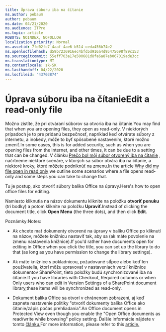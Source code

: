 ```yaml
---
title: Úprava súboru iba na čítanie
ms.author: pebaum
author: pebaum
ms.date: 04/21/2020
ms.audience: ITPro
ms.topic: article
ROBOTS: NOINDEX, NOFOLLOW
localization_priority: Normal
ms.assetid: 7fd02fc7-4aaf-4ae6-b514-ceda456b74e2
ms.openlocfilehash: d59b7236916ec4bfd5d916a4d95475698f89c153
ms.sourcegitcommit: 55eff703a17e500681d8fa6a87eb067019ade3cc
ms.translationtype: MT
ms.contentlocale: sk-SK
ms.lasthandoff: 04/22/2020
ms.locfileid: "43703874"
---
```

# <a name="edit-a-read-only-file"></a><span data-ttu-id="fd68e-102">Úprava súboru iba na čítanie</span><span class="sxs-lookup"><span data-stu-id="fd68e-102">Edit a read-only file</span></span>

<span data-ttu-id="fd68e-103">Možno zistíte, že pri otváraní súborov sa otvoria iba na čítanie.</span><span class="sxs-lookup"><span data-stu-id="fd68e-103">You may find that when you are opening files, they open as read-only.</span></span> <span data-ttu-id="fd68e-104">V niektorých prípadoch je to pre pridanú bezpečnosť, napríklad keď otvárate súbory z internetu, a inokedy, môže to byť spôsobené nastavením, ktoré možno zmeniť.</span><span class="sxs-lookup"><span data-stu-id="fd68e-104">In some cases, this is for added security, such as when you are opening files from the internet, and other times, it can be due to a setting that can be changed.</span></span> <span data-ttu-id="fd68e-105">V článku [Prečo bol môj súbor otvorený iba na čítanie](https://support.office.com/article/Why-did-my-file-open-read-only-3ab4b792-da50-4b38-8628-14c64e1f1d15) , načrtneme niektoré scenáre, v ktorých sa súbor otvára iba na čítanie, a niektoré kroky, ktoré môžete podniknúť na zmenu.</span><span class="sxs-lookup"><span data-stu-id="fd68e-105">In the article [Why did my file open in read only](https://support.office.com/article/Why-did-my-file-open-read-only-3ab4b792-da50-4b38-8628-14c64e1f1d15) we outline some scenarios where a file opens read-only and some steps you can take to change that.</span></span>

<span data-ttu-id="fd68e-106">Tu je postup, ako otvoriť súbory balíka Office na úpravy.</span><span class="sxs-lookup"><span data-stu-id="fd68e-106">Here's how to open office files for editing.</span></span>

<span data-ttu-id="fd68e-107">Namiesto kliknutia na názov dokumentu kliknite na položku **otvoriť ponuku** (tri bodky) a potom kliknite na položku **Upraviť**.</span><span class="sxs-lookup"><span data-stu-id="fd68e-107">Instead of clicking the document title, click **Open Menu** (the three dots), and then click **Edit**.</span></span>

<span data-ttu-id="fd68e-108">Poznámky:</span><span class="sxs-lookup"><span data-stu-id="fd68e-108">Notes:</span></span>

- <span data-ttu-id="fd68e-109">Ak chcete mať dokumenty otvorené na úpravy v balíku Office po kliknutí na názov, môžete knižnicu nastaviť tak, aby sa (ak máte povolenie na zmenu nastavenia knižnice).</span><span class="sxs-lookup"><span data-stu-id="fd68e-109">If you'd rather have documents open for editing in Office when you click the title, you can set up the library to do that (as long as you have permission to change the library settings).</span></span>

- <span data-ttu-id="fd68e-110">Ak máte knižnice s pokladnicou, požadované stĺpce alebo keď len používatelia, ktorí môžu upravovať v nastaveniach verzií knižnice dokumentov SharePoint, tieto položky budú synchronizované iba na čítanie.</span><span class="sxs-lookup"><span data-stu-id="fd68e-110">If you have libraries with Checkout, Required columns or when Only users who can edit in Version Settings of a SharePoint document library,these items will be synchronized as read-only.</span></span>

- <span data-ttu-id="fd68e-111">Dokument balíka Office sa otvorí v chránenom zobrazení, aj keď zapnete nastavenie politiky "otvoriť dokumenty balíka Office ako čítanie/zápis počas prehliadania".</span><span class="sxs-lookup"><span data-stu-id="fd68e-111">An Office document opens in Protected View even though you enable the "Open Office documents as read/write while browsing" policy setting.</span></span> <span data-ttu-id="fd68e-112">Ďalšie informácie nájdete v tomto [článku.](https://support.microsoft.com/help/983047/an-office-document-opens-in-protected-view-even-though-you-enable-the)</span><span class="sxs-lookup"><span data-stu-id="fd68e-112">For more information, please refer to this [article.](https://support.microsoft.com/help/983047/an-office-document-opens-in-protected-view-even-though-you-enable-the)</span></span>

